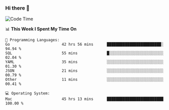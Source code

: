 ### Hi there 👋

<!--
**CrazyCollin/crazycollin** is a ✨ _special_ ✨ repository because its `README.md` (this file) appears on your GitHub profile.

Here are some ideas to get you started:

- 🔭 I’m currently working on ...
- 🌱 I’m currently learning ...
- 👯 I’m looking to collaborate on ...
- 🤔 I’m looking for help with ...
- 💬 Ask me about ...
- 📫 How to reach me: ...
- 😄 Pronouns: ...
- ⚡ Fun fact: ...
-->

<!--START_SECTION:waka-->
![Code Time](http://img.shields.io/badge/Code%20Time-2%2C659%20hrs%2037%20mins-blue)

📊 **This Week I Spent My Time On** 

```text
💬 Programming Languages: 
Go                       42 hrs 56 mins      ████████████████████████░   94.94 % 
SQL                      55 mins             █░░░░░░░░░░░░░░░░░░░░░░░░   02.04 % 
YAML                     35 mins             ░░░░░░░░░░░░░░░░░░░░░░░░░   01.30 % 
JSON                     21 mins             ░░░░░░░░░░░░░░░░░░░░░░░░░   00.79 % 
Other                    11 mins             ░░░░░░░░░░░░░░░░░░░░░░░░░   00.41 % 

💻 Operating System: 
Mac                      45 hrs 13 mins      █████████████████████████   100.00 % 
```


<!--END_SECTION:waka-->
